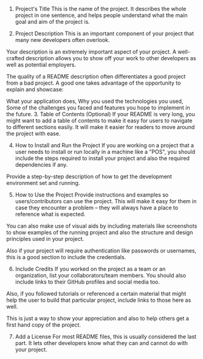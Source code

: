 1. Project's Title
This is the name of the project. It describes the whole project in one sentence, and helps people understand what the main goal and aim of the project is.

2. Project Description
This is an important component of your project that many new developers often overlook.

Your description is an extremely important aspect of your project. A well-crafted description allows you to show off your work to other developers as well as potential employers.

The quality of a README description often differentiates a good project from a bad project. A good one takes advantage of the opportunity to explain and showcase:

What your application does,
Why you used the technologies you used,
Some of the challenges you faced and features you hope to implement in the future.
3. Table of Contents (Optional)
If your README is very long, you might want to add a table of contents to make it easy for users to navigate to different sections easily. It will make it easier for readers to move around the project with ease.

4. How to Install and Run the Project
If you are working on a project that a user needs to install or run locally in a machine like a "POS", you should include the steps required to install your project and also the required dependencies if any.

Provide a step-by-step description of how to get the development environment set and running.

5. How to Use the Project
Provide instructions and examples so users/contributors can use the project. This will make it easy for them in case they encounter a problem – they will always have a place to reference what is expected.

You can also make use of visual aids by including materials like screenshots to show examples of the running project and also the structure and design principles used in your project.

Also if your project will require authentication like passwords or usernames, this is a good section to include the credentials.

6. Include Credits
If you worked on the project as a team or an organization, list your collaborators/team members. You should also include links to their GitHub profiles and social media too.

Also, if you followed tutorials or referenced a certain material that might help the user to build that particular project, include links to those here as well.

This is just a way to show your appreciation and also to help others get a first hand copy of the project.

7. Add a License
For most README files, this is usually considered the last part. It lets other developers know what they can and cannot do with your project.